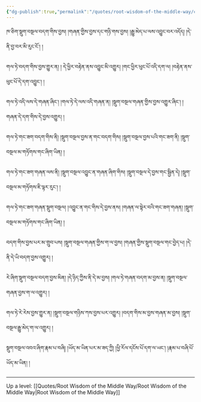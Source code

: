 ```yaml
---
{"dg-publish":true,"permalink":"/quotes/root-wisdom-of-the-middle-way/chapter-12-investigation-of-creation-by-self-and-creation-by-other/"}
---
```


ཁ་ཅིག་སྡུག་བསྔལ་བདག་གིས་བྱས། །གཞན་གྱིས་བྱས་དང་གཉི་གས་བྱས། །རྒྱུ་མེད་པ་ལས་འབྱུང་བར་འདོད། །དེ་ནི་བྱ་བར་མི་རུང་ངོ༌། །

གལ་ཏེ་བདག་གིས་བྱས་གྱུར་ན། ། དེ་ཕྱིར་བརྟེན་ནས་འབྱུང་མི་འགྱུར། །གང་ཕྱིར་ཕུང་པོ་འདི་དག་ལ། །བརྟེན་ནས་ཕུང་པོ་དེ་དག་འབྱུང༌། །

གལ་ཏེ་འདི་ལས་དེ་གཞན་ཞིང༌། །གལ་ཏེ་དེ་ལས་འདི་གཞན་ན། །སྡུག་བསྔལ་གཞན་གྱིས་བྱས་འགྱུར་ཞིང༌། །གཞན་དེ་དག་གིས་དེ་བྱས་འགྱུར། །

གལ་ཏེ་གང་ཟག་བདག་གིས་ནི། །སྡུག་བསྔལ་བྱས་ན་གང་བདག་གིས། །སྡུག་བསྔལ་བྱས་པའི་གང་ཟག་ནི། །སྡུག་བསྔལ་མ་གཏོགས་གང་ཞིག་ཡིན། །

གལ་ཏེ་གང་ཟག་གཞན་ལས་ནི། །སྡུག་བསྔལ་འབྱུང་ན་གཞན་ཞིག་གིས། །སྡུག་བསྔལ་དེ་བྱས་གང་སྦྱིན་དེ། །སྡུག་བསྔལ་མ་གཏོགས་ཇི་ལྟར་རུང༌། །

གལ་ཏེ་གང་ཟག་གཞན་སྡུག་བསྔལ། །འབྱུང་ན་གང་གིས་དེ་བྱས་ནས། །གཞན་ལ་སྟེར་བའི་གང་ཟག་གཞན། །སྡུག་བསྔལ་མ་གཏོགས་གང་ཞིག་ཡིན། །

བདག་གིས་བྱས་པར་མ་གྲུབ་པས། །སྡུག་བསྔལ་གཞན་གྱིས་ག་ལ་བྱས། །གཞན་གྱིས་སྡུག་བསྔལ་གང་བྱེད་པ། །དེ་ནི་དེ་ཡི་བདག་བྱས་འགྱུར། །

རེ་ཞིག་སྡུག་བསྔལ་བདག་བྱས་མིན། །དེ་ཉིད་ཀྱིས་ནི་དེ་མ་བྱས། །གལ་ཏེ་གཞན་བདག་མ་བྱས་ན། །སྡུག་བསྔལ་གཞན་བྱས་ག་ལ་འགྱུར། །

གལ་ཏེ་རེ་རེས་བྱས་གྱུར་ན། །སྡུག་བསྔལ་གཉིས་ཀས་བྱས་པར་འགྱུར། །བདག་གིས་མ་བྱས་གཞན་མ་བྱས། །སྡུག་བསྔལ་རྒྱུ་མེད་ག་ལ་འགྱུར། །

སྡུག་བསྔལ་འབའ་ཞིག་རྣམ་པ་བཞི། །ཡོད་མ་ཡིན་པར་མ་ཟད་ཀྱི། །ཕྱི་རོལ་དངོས་པོ་དག་ལ་ཡང༌། །རྣམ་པ་བཞི་པོ་ཡོད་མ་ཡིན། །



---
Up a level: [[Quotes/Root Wisdom of the Middle Way/Root Wisdom of the Middle Way\|Root Wisdom of the Middle Way]]